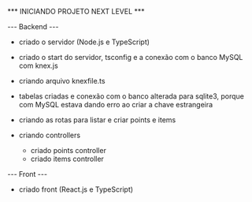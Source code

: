 *** INICIANDO PROJETO NEXT LEVEL ***

--- Backend ---

- criado o servidor (Node.js e TypeScript)
- criado o start do servidor, tsconfig e a conexão com o banco MySQL com knex.js
- criando arquivo knexfile.ts

- tabelas criadas e conexão com o banco alterada para sqlite3, porque com MySQL estava dando erro ao criar a chave estrangeira

- criando as rotas para listar e criar points e items

- criando controllers

    - criado points controller
    - criado items controller


--- Front ---
 - criado front (React.js e TypeScript)